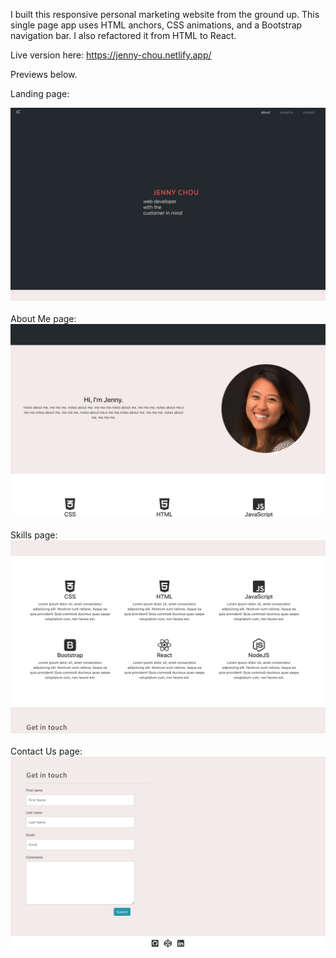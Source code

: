 I built this responsive personal marketing website from the ground up. This single page app uses HTML anchors, CSS animations, and a Bootstrap navigation bar. I also refactored it from HTML to React.  

Live version here: https://jenny-chou.netlify.app/ 

Previews below.

Landing page:
<div style="text-align:center">
  <kbd>
    <img width="750" alt="homepage" src="https://github.com/codecaviette/jenny-chou-portfolio/blob/master/public/img/landing_page.png">
  </kbd>
</div>

</br>
About Me page:
<div style="text-align:center">
  <kbd>
    <img width="750" alt="aboutme" src="https://github.com/codecaviette/jenny-chou-portfolio/blob/master/public/img/jenny.png">
  </kbd>
</div>

</br>
Skills page:
<div style="text-align:center">
  <kbd>
    <img width="750" alt="skills" src="https://github.com/codecaviette/jenny-chou-portfolio/blob/master/public/img/skills.png">
  </kbd>
</div>

</br>
Contact Us page:
<div style="text-align:center">
  <kbd>
    <img width="750" alt="contactus" src="https://github.com/codecaviette/jenny-chou-portfolio/blob/master/public/img/get_in_touch.png">
  </kbd>
</div>
